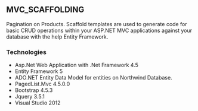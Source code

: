 ## MVC_SCAFFOLDING

Pagination on Products. Scaffold templates are used to generate code for basic CRUD operations within your ASP.NET MVC applications against your database with the help Entity Framework.

### Technologies  

+ Asp.Net Web Application with .Net Framework 4.5 
+ Entity Framework 5
+ ADO.NET Entity Data Model for entities on Northwind Database.
+ PagedList.Mvc 4.5.0.0 
+ Bootstrap 4.5.3
+ Jquery 3.5.1
+ Visual Studio 2012
